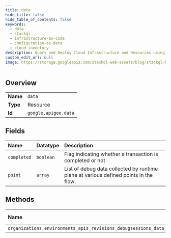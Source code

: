 ```yaml
---
title: data
hide_title: false
hide_table_of_contents: false
keywords:
  - data
  - stackql
  - infrastructure-as-code
  - configuration-as-data
  - cloud inventory
description: Query and Deploy Cloud Infrastructure and Resources using SQL
custom_edit_url: null
image: https://storage.googleapis.com/stackql-web-assets/blog/stackql-blog-post-featured-image.png
---
```

  
    

## Overview
<table><tbody>
<tr><td><b>Name</b></td><td><code>data</code></td></tr>
<tr><td><b>Type</b></td><td>Resource</td></tr>
<tr><td><b>Id</b></td><td><code>google.apigee.data</code></td></tr>
</tbody></table>

## Fields
| Name | Datatype | Description |
|:-----|:---------|:------------|
| `completed` | `boolean` | Flag indicating whether a transaction is completed or not |
| `point` | `array` | List of debug data collected by runtime plane at various defined points in the flow. |
## Methods
| Name | Accessible by | Required Params |
|:-----|:--------------|:----------------|
| `organizations_environments_apis_revisions_debugsessions_data_get` | `SELECT` | `name` |
